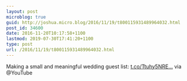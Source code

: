 ```yaml
---
layout: post
microblog: true
guid: http://joshua.micro.blog/2016/11/19/t800115931489964032.html
post_id: 34600
date: 2016-11-20T10:17:58+1100
lastmod: 2019-07-30T17:41:20+1100
type: post
url: /2016/11/19/t800115931489964032.html
---
```

Making a small and meaningful wedding guest list: [t.co/Ttuhy5NRE...](https://t.co/Ttuhy5NRED) via @YouTube
